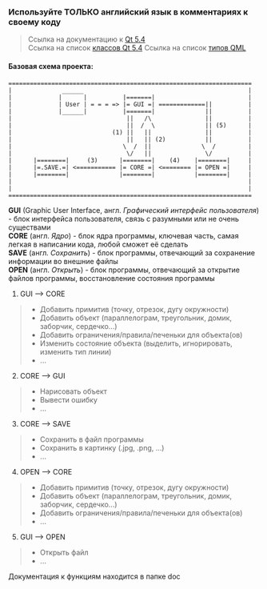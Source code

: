 ### Используйте ТОЛЬКО английский язык в комментариях к своему коду

>Ссылка на документацию к [Qt 5.4](http://doc.qt.io/qt-5/index.html)  
>Ссылка на список [классов Qt 5.4](http://doc.qt.io/qt-5/classes.html)
>Ссылка на список [типов QML](http://doc.qt.io/qt-5/qmltypes.html)

#### Базовая схема проекта:

    ====================================================================  
    |              ______                                              |  
    |             |      |          |=======|                          |  
    |             | User | = = = => |= GUI =| =============||          |  
    |             |______|          |=======|              ||          |  
    |                                ||   /\               ||          |  
    |                                ||  /  \              || (5)      |  
    |                            (1) ||   ||               ||          |  
    |                                ||   || (2)           ||          |   
    |                               \  /  ||              \  /         |   
    |                                \/   ||               \/          |   
    |      |========|     (3)      |========|    (4)    |========|     |   
    |      |=.SAVE.=| <=========== |= CORE =| <======== |= OPEN =|     |   
    |      |========|              |========|           |========|     |   
    |                                                                  |   
    |                                                                  |   
    ====================================================================   

**GUI** (Graphic User Interface, англ. *Графический интерфейс пользователя*) - блок интерфейса пользователя, связь с разумными или не очень существами  
**CORE** (англ. *Ядро*) - блок ядра программы, ключевая часть, самая легкая в написании кода, любой сможет её сделать  
**SAVE** (англ. *Сохранить*) - блок программы, отвечающий за сохранение информации во внешние файлы  
**OPEN** (англ. *Открыть*) - блок программы, отвечающий за открытие файлов программы, восстановление состояния программы

1. GUI --> CORE

 > * Добавить примитив (точку, отрезок, дугу окружности)  
 > * Добавить объект (параллелограм, треугольник, домик, заборчик, сердечко...)  
 > * Добавить ограничения/правила/печеньки для объекта(ов)  
 > * Изменить состояние объекта (выделить, игнорировать, изменить тип линии)  
 > * ...  
    
2. CORE --> GUI

 > * Нарисовать объект  
 > * Вывести ошибку  
 > * ...  
 
3. CORE --> SAVE

 > * Сохранить в файл программы
 > * Сохранить в картинку (.jpg, .png, ...)
 > * ...

4. OPEN --> CORE

 > * Добавить примитив (точку, отрезок, дугу окружности)  
 > * Добавить объект (параллелограм, треугольник, домик, заборчик, сердечко...)  
 > * Добавить ограничения/правила/печеньки для объекта(ов)  
 > * ...  
 
5. GUI --> OPEN

 > * Открыть файл  
 > * ...  
 
Документация к функциям находится в папке doc
